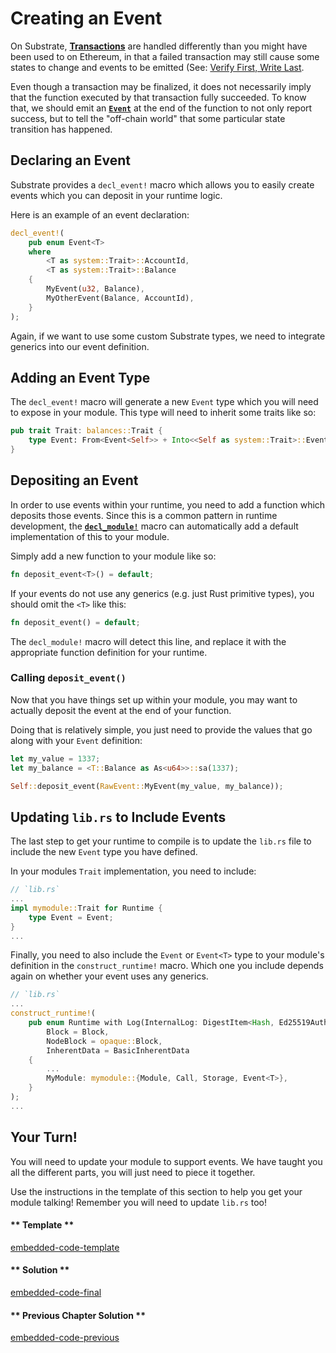 Creating an Event
===

On Substrate, [**Transactions**](https://docs.substrate.dev/docs/glossary#section-transaction) are handled differently than you might have been used to on Ethereum, in that a failed transaction may still cause some states to change and events to be emitted (See: [Verify First, Write Last](https://www.shawntabrizi.com/substrate-collectables-workshop/#/2/tracking-all-kitties?id=quotverify-first-write-lastquot). 

Even though a transaction may be finalized, it does not necessarily imply that the function executed by that transaction fully succeeded. To know that, we should emit an [**`Event`**](https://docs.substrate.dev/docs/glossary#section-events) at the end of the function to not only report success, but to tell the "off-chain world" that some particular state transition has happened.

## Declaring an Event

Substrate provides a `decl_event!` macro which allows you to easily create events which you can deposit in your runtime logic.

Here is an example of an event declaration:

```rust
decl_event!(
    pub enum Event<T>
    where
        <T as system::Trait>::AccountId,
        <T as system::Trait>::Balance
    {
        MyEvent(u32, Balance),
        MyOtherEvent(Balance, AccountId),
    }
);
```

Again, if we want to use some custom Substrate types, we need to integrate generics into our event definition.

## Adding an Event Type

The `decl_event!` macro will generate a new `Event` type which you will need to expose in your module. This type will need to inherit some traits like so:

```rust
pub trait Trait: balances::Trait {
    type Event: From<Event<Self>> + Into<<Self as system::Trait>::Event>;
}
```

## Depositing an Event

In order to use events within your runtime, you need to add a function which deposits those events. Since this is a common pattern in runtime development, the [**`decl_module!`**](https://github.com/paritytech/wiki/pull/272) macro can automatically add a default implementation of this to your module.

Simply add a new function to your module like so:

```rust
fn deposit_event<T>() = default;
```

If your events do not use any generics (e.g. just Rust primitive types), you should omit the `<T>` like this:

```rust
fn deposit_event() = default;
```

The `decl_module!` macro will detect this line, and replace it with the appropriate function definition for your runtime.

### Calling `deposit_event()`

Now that you have things set up within your module, you may want to actually deposit the event at the end of your function.

Doing that is relatively simple, you just need to provide the values that go along with your `Event` definition:

```rust
let my_value = 1337;
let my_balance = <T::Balance as As<u64>>::sa(1337);

Self::deposit_event(RawEvent::MyEvent(my_value, my_balance));
```

## Updating `lib.rs` to Include Events

The last step to get your runtime to compile is to update the `lib.rs` file to include the new `Event` type you have defined.

In your modules `Trait` implementation, you need to include:

```rust
// `lib.rs`
...
impl mymodule::Trait for Runtime {
    type Event = Event;
}
...
```

Finally, you need to also include the `Event` or `Event<T>` type to your module's definition in the `construct_runtime!` macro. Which one you include depends again on whether your event uses any generics.

```rust
// `lib.rs`
...
construct_runtime!(
    pub enum Runtime with Log(InternalLog: DigestItem<Hash, Ed25519AuthorityId>) where
        Block = Block,
        NodeBlock = opaque::Block,
        InherentData = BasicInherentData
    {
        ...
        MyModule: mymodule::{Module, Call, Storage, Event<T>},
    }
);
...
```

## Your Turn!

You will need to update your module to support events. We have taught you all the different parts, you will just need to piece it together.

Use the instructions in the template of this section to help you get your module talking! Remember you will need to update `lib.rs` too!

<!-- tabs:start -->

#### ** Template **

[embedded-code-template](./assets/2.2-template.rs ':include :type=code embed-template')

#### ** Solution **

[embedded-code-final](./assets/2.2-finished-code.rs ':include :type=code embed-final')

#### ** Previous Chapter Solution **

[embedded-code-previous](./assets/2.1-finished-code.rs ':include :type=code embed-previous')

<!-- tabs:end -->
